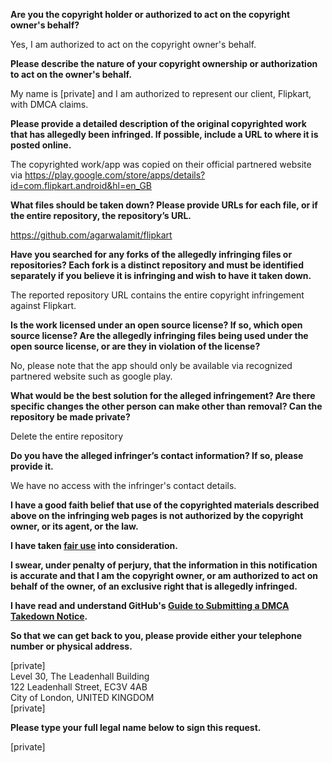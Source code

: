 **Are you the copyright holder or authorized to act on the copyright owner's behalf?**

Yes, I am authorized to act on the copyright owner's behalf.

**Please describe the nature of your copyright ownership or authorization to act on the owner's behalf.**

My name is [private] and I am authorized to represent our client, Flipkart, with DMCA claims.

**Please provide a detailed description of the original copyrighted work that has allegedly been infringed. If possible, include a URL to where it is posted online.**

The copyrighted work/app was copied on their official partnered website via https://play.google.com/store/apps/details?id=com.flipkart.android&hl=en_GB

**What files should be taken down? Please provide URLs for each file, or if the entire repository, the repository’s URL.**

https://github.com/agarwalamit/flipkart

**Have you searched for any forks of the allegedly infringing files or repositories? Each fork is a distinct repository and must be identified separately if you believe it is infringing and wish to have it taken down.**

The reported repository URL contains the entire copyright infringement against Flipkart.

**Is the work licensed under an open source license? If so, which open source license? Are the allegedly infringing files being used under the open source license, or are they in violation of the license?**

No, please note that the app should only be available via recognized partnered website such as google play.

**What would be the best solution for the alleged infringement? Are there specific changes the other person can make other than removal? Can the repository be made private?**

Delete the entire repository

**Do you have the alleged infringer’s contact information? If so, please provide it.**

We have no access with the infringer's contact details.

**I have a good faith belief that use of the copyrighted materials described above on the infringing web pages is not authorized by the copyright owner, or its agent, or the law.**

**I have taken <a href="https://www.lumendatabase.org/topics/22">fair use</a> into consideration.**

**I swear, under penalty of perjury, that the information in this notification is accurate and that I am the copyright owner, or am authorized to act on behalf of the owner, of an exclusive right that is allegedly infringed.**

**I have read and understand GitHub's <a href="https://help.github.com/articles/guide-to-submitting-a-dmca-takedown-notice/">Guide to Submitting a DMCA Takedown Notice</a>.**

**So that we can get back to you, please provide either your telephone number or physical address.**

[private]  
Level 30, The Leadenhall Building  
122 Leadenhall Street, EC3V 4AB  
City of London, UNITED KINGDOM  
[private]  

**Please type your full legal name below to sign this request.**

[private]
